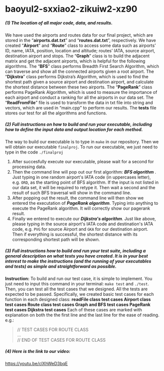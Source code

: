 # baoyul2-sxxiao2-zikuiw2-xz90
##### (1) The location of all major code, data, and results.
We have used the airports and routes data for our final project, which are stored in the “**airports.dat.txt**” and “**routes.dat.txt**”, respectively. 
We have created “**Airport**” and “**Route**” class to access some data such as airports’ ID, name, IATA, position, location and altitude; routes’ IATA, source airport, destination airport and stops. 
The “**Graph**” class is to build the adjacent matrix and get the adjacent airports, which is helpful for the following algorithms. 
The “**BFS**” class performs Breadth First Search Algorithm, which can traverse and show all the connected airports given a root airport. 
The “**Dijkstra**” class performs Dijkstra’s Algorithm, which is used to find the shortest path given a source airport and destination airport, and calculate the shortest distance between these two airports. 
The “**PageRank**” class performs PageRank Algorithm, which is used to measure the importance of each airport and conduct a ranking for all the airports in our data set. 
The “**ReadFromFile**” file is used to transform the data in txt file into string and vectors, which are used in “main.cpp” to perform our results. 
The **tests** file stores our test for all the algorithms and functions. 

##### (2) Full instructions on how to build and run your executable, including how to define the input data and output location for each method. 
The way to build our executable is to type in `make` in our repository. Then we will obtain our executable `finalproj`. To run our executable, we just need to type in the code `./finalproj`
1. After succesfully execute our executable, please wait for a second for processing data.
2. Then the command line will pop out our first algorithm: ***BFS algorithm*** . Just typing in one random airport's IATA code (in uppercases letter), e.g. `ORD`, as the starting point of BFS algorithm. If the input is not listed in our data set, it will be required to retype it. Then wait a second and the result of such BFS traversal will show in the command line.
3. After popping out the result, the command line will then show we entered the executation of ***PageRank algorithm***. Typing into anything to execute the PageRank algorithm. It will correctly show our pagerank result.
4. Finally we entered to execute our ***Dijkstra's algorithm***. Just like above, please typing in the source airport's IATA code and destination's IATA code, e.g. `PVG` for source Airport and `GKA` for our destination airport. Then if everything is successful, the shortest distance with its corresponding shortest path will be shown.

##### (3) Full instructions how to build and run your test suite, including a general description on what tests you have created. It is in your best interest to make the instructions (and the running of your executables and tests) as simple and straightforward as possible.
**Instruction:**
To build and run our test case, it is simple to implement. You just need to input this command in your terminal: `make test` and `./test`. Then, you can test all the test cases that we designed. All the tests are expected to be passed.
Specifically, we created basic test cases for each function in each designed class:
**readFile class test cases 
Airport class test cases
Route class test cases
Graph and BFS test cases
PageRank test cases
Dijkstra test cases**
Each of these cases are marked with explanation on both the the first line and the last line for the ease of reading. e.g.: 
>// TEST CASES FOR ROUTE CLASS <br>
... <br>
// END OF TEST CASES FOR ROUTE CLASS

##### (4) Here is the link to our video:
https://youtu.be/clXhWeD3bqE